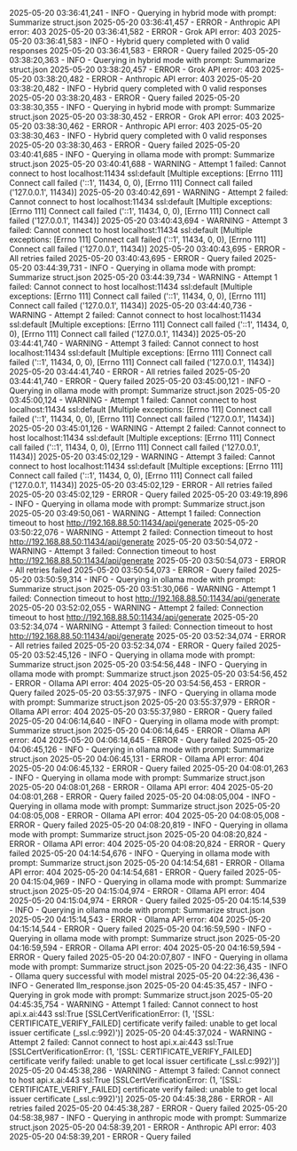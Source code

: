 2025-05-20 03:36:41,241 - INFO - Querying in hybrid mode with prompt: Summarize struct.json
2025-05-20 03:36:41,457 - ERROR - Anthropic API error: 403
2025-05-20 03:36:41,582 - ERROR - Grok API error: 403
2025-05-20 03:36:41,583 - INFO - Hybrid query completed with 0 valid responses
2025-05-20 03:36:41,583 - ERROR - Query failed
2025-05-20 03:38:20,363 - INFO - Querying in hybrid mode with prompt: Summarize struct.json
2025-05-20 03:38:20,457 - ERROR - Grok API error: 403
2025-05-20 03:38:20,482 - ERROR - Anthropic API error: 403
2025-05-20 03:38:20,482 - INFO - Hybrid query completed with 0 valid responses
2025-05-20 03:38:20,483 - ERROR - Query failed
2025-05-20 03:38:30,355 - INFO - Querying in hybrid mode with prompt: Summarize struct.json
2025-05-20 03:38:30,452 - ERROR - Grok API error: 403
2025-05-20 03:38:30,462 - ERROR - Anthropic API error: 403
2025-05-20 03:38:30,463 - INFO - Hybrid query completed with 0 valid responses
2025-05-20 03:38:30,463 - ERROR - Query failed
2025-05-20 03:40:41,685 - INFO - Querying in ollama mode with prompt: Summarize struct.json
2025-05-20 03:40:41,688 - WARNING - Attempt 1 failed: Cannot connect to host localhost:11434 ssl:default [Multiple exceptions: [Errno 111] Connect call failed ('::1', 11434, 0, 0), [Errno 111] Connect call failed ('127.0.0.1', 11434)]
2025-05-20 03:40:42,691 - WARNING - Attempt 2 failed: Cannot connect to host localhost:11434 ssl:default [Multiple exceptions: [Errno 111] Connect call failed ('::1', 11434, 0, 0), [Errno 111] Connect call failed ('127.0.0.1', 11434)]
2025-05-20 03:40:43,694 - WARNING - Attempt 3 failed: Cannot connect to host localhost:11434 ssl:default [Multiple exceptions: [Errno 111] Connect call failed ('::1', 11434, 0, 0), [Errno 111] Connect call failed ('127.0.0.1', 11434)]
2025-05-20 03:40:43,695 - ERROR - All retries failed
2025-05-20 03:40:43,695 - ERROR - Query failed
2025-05-20 03:44:39,731 - INFO - Querying in ollama mode with prompt: Summarize struct.json
2025-05-20 03:44:39,734 - WARNING - Attempt 1 failed: Cannot connect to host localhost:11434 ssl:default [Multiple exceptions: [Errno 111] Connect call failed ('::1', 11434, 0, 0), [Errno 111] Connect call failed ('127.0.0.1', 11434)]
2025-05-20 03:44:40,736 - WARNING - Attempt 2 failed: Cannot connect to host localhost:11434 ssl:default [Multiple exceptions: [Errno 111] Connect call failed ('::1', 11434, 0, 0), [Errno 111] Connect call failed ('127.0.0.1', 11434)]
2025-05-20 03:44:41,740 - WARNING - Attempt 3 failed: Cannot connect to host localhost:11434 ssl:default [Multiple exceptions: [Errno 111] Connect call failed ('::1', 11434, 0, 0), [Errno 111] Connect call failed ('127.0.0.1', 11434)]
2025-05-20 03:44:41,740 - ERROR - All retries failed
2025-05-20 03:44:41,740 - ERROR - Query failed
2025-05-20 03:45:00,121 - INFO - Querying in ollama mode with prompt: Summarize struct.json
2025-05-20 03:45:00,124 - WARNING - Attempt 1 failed: Cannot connect to host localhost:11434 ssl:default [Multiple exceptions: [Errno 111] Connect call failed ('::1', 11434, 0, 0), [Errno 111] Connect call failed ('127.0.0.1', 11434)]
2025-05-20 03:45:01,126 - WARNING - Attempt 2 failed: Cannot connect to host localhost:11434 ssl:default [Multiple exceptions: [Errno 111] Connect call failed ('::1', 11434, 0, 0), [Errno 111] Connect call failed ('127.0.0.1', 11434)]
2025-05-20 03:45:02,129 - WARNING - Attempt 3 failed: Cannot connect to host localhost:11434 ssl:default [Multiple exceptions: [Errno 111] Connect call failed ('::1', 11434, 0, 0), [Errno 111] Connect call failed ('127.0.0.1', 11434)]
2025-05-20 03:45:02,129 - ERROR - All retries failed
2025-05-20 03:45:02,129 - ERROR - Query failed
2025-05-20 03:49:19,896 - INFO - Querying in ollama mode with prompt: Summarize struct.json
2025-05-20 03:49:50,061 - WARNING - Attempt 1 failed: Connection timeout to host http://192.168.88.50:11434/api/generate
2025-05-20 03:50:22,076 - WARNING - Attempt 2 failed: Connection timeout to host http://192.168.88.50:11434/api/generate
2025-05-20 03:50:54,072 - WARNING - Attempt 3 failed: Connection timeout to host http://192.168.88.50:11434/api/generate
2025-05-20 03:50:54,073 - ERROR - All retries failed
2025-05-20 03:50:54,073 - ERROR - Query failed
2025-05-20 03:50:59,314 - INFO - Querying in ollama mode with prompt: Summarize struct.json
2025-05-20 03:51:30,066 - WARNING - Attempt 1 failed: Connection timeout to host http://192.168.88.50:11434/api/generate
2025-05-20 03:52:02,055 - WARNING - Attempt 2 failed: Connection timeout to host http://192.168.88.50:11434/api/generate
2025-05-20 03:52:34,074 - WARNING - Attempt 3 failed: Connection timeout to host http://192.168.88.50:11434/api/generate
2025-05-20 03:52:34,074 - ERROR - All retries failed
2025-05-20 03:52:34,074 - ERROR - Query failed
2025-05-20 03:52:45,126 - INFO - Querying in ollama mode with prompt: Summarize struct.json
2025-05-20 03:54:56,448 - INFO - Querying in ollama mode with prompt: Summarize struct.json
2025-05-20 03:54:56,452 - ERROR - Ollama API error: 404
2025-05-20 03:54:56,453 - ERROR - Query failed
2025-05-20 03:55:37,975 - INFO - Querying in ollama mode with prompt: Summarize struct.json
2025-05-20 03:55:37,979 - ERROR - Ollama API error: 404
2025-05-20 03:55:37,980 - ERROR - Query failed
2025-05-20 04:06:14,640 - INFO - Querying in ollama mode with prompt: Summarize struct.json
2025-05-20 04:06:14,645 - ERROR - Ollama API error: 404
2025-05-20 04:06:14,645 - ERROR - Query failed
2025-05-20 04:06:45,126 - INFO - Querying in ollama mode with prompt: Summarize struct.json
2025-05-20 04:06:45,131 - ERROR - Ollama API error: 404
2025-05-20 04:06:45,132 - ERROR - Query failed
2025-05-20 04:08:01,263 - INFO - Querying in ollama mode with prompt: Summarize struct.json
2025-05-20 04:08:01,268 - ERROR - Ollama API error: 404
2025-05-20 04:08:01,268 - ERROR - Query failed
2025-05-20 04:08:05,004 - INFO - Querying in ollama mode with prompt: Summarize struct.json
2025-05-20 04:08:05,008 - ERROR - Ollama API error: 404
2025-05-20 04:08:05,008 - ERROR - Query failed
2025-05-20 04:08:20,819 - INFO - Querying in ollama mode with prompt: Summarize struct.json
2025-05-20 04:08:20,824 - ERROR - Ollama API error: 404
2025-05-20 04:08:20,824 - ERROR - Query failed
2025-05-20 04:14:54,676 - INFO - Querying in ollama mode with prompt: Summarize struct.json
2025-05-20 04:14:54,681 - ERROR - Ollama API error: 404
2025-05-20 04:14:54,681 - ERROR - Query failed
2025-05-20 04:15:04,969 - INFO - Querying in ollama mode with prompt: Summarize struct.json
2025-05-20 04:15:04,974 - ERROR - Ollama API error: 404
2025-05-20 04:15:04,974 - ERROR - Query failed
2025-05-20 04:15:14,539 - INFO - Querying in ollama mode with prompt: Summarize struct.json
2025-05-20 04:15:14,543 - ERROR - Ollama API error: 404
2025-05-20 04:15:14,544 - ERROR - Query failed
2025-05-20 04:16:59,590 - INFO - Querying in ollama mode with prompt: Summarize struct.json
2025-05-20 04:16:59,594 - ERROR - Ollama API error: 404
2025-05-20 04:16:59,594 - ERROR - Query failed
2025-05-20 04:20:07,807 - INFO - Querying in ollama mode with prompt: Summarize struct.json
2025-05-20 04:22:36,435 - INFO - Ollama query successful with model mistral
2025-05-20 04:22:36,436 - INFO - Generated llm_response.json
2025-05-20 04:45:35,457 - INFO - Querying in grok mode with prompt: Summarize struct.json
2025-05-20 04:45:35,754 - WARNING - Attempt 1 failed: Cannot connect to host api.x.ai:443 ssl:True [SSLCertVerificationError: (1, '[SSL: CERTIFICATE_VERIFY_FAILED] certificate verify failed: unable to get local issuer certificate (_ssl.c:992)')]
2025-05-20 04:45:37,024 - WARNING - Attempt 2 failed: Cannot connect to host api.x.ai:443 ssl:True [SSLCertVerificationError: (1, '[SSL: CERTIFICATE_VERIFY_FAILED] certificate verify failed: unable to get local issuer certificate (_ssl.c:992)')]
2025-05-20 04:45:38,286 - WARNING - Attempt 3 failed: Cannot connect to host api.x.ai:443 ssl:True [SSLCertVerificationError: (1, '[SSL: CERTIFICATE_VERIFY_FAILED] certificate verify failed: unable to get local issuer certificate (_ssl.c:992)')]
2025-05-20 04:45:38,286 - ERROR - All retries failed
2025-05-20 04:45:38,287 - ERROR - Query failed
2025-05-20 04:58:38,987 - INFO - Querying in anthropic mode with prompt: Summarize struct.json
2025-05-20 04:58:39,201 - ERROR - Anthropic API error: 403
2025-05-20 04:58:39,201 - ERROR - Query failed
